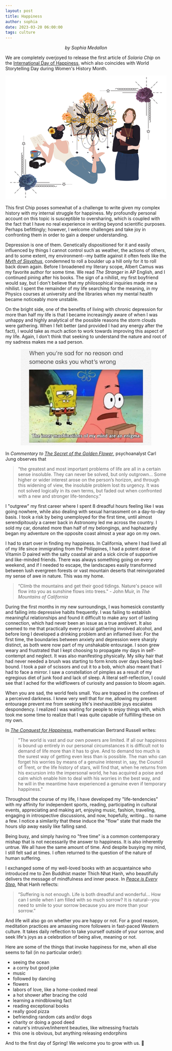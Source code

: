 ```yaml
---
layout: post
title: Happiness
author: sophia
date: 2023-03-20 06:00:00
tags: culture
---
```


<p style='text-align: center;'><i>by Sophia Medallon</i></p>

We are completely overjoyed to release the first article of *Solaria Chip* on the [International Day of Happiness](https://www.un.org/en/observances/happiness-day), which also coincides with World Storytelling Day during Women's History Month. 

<img src='/images/SC_Happy.png'>

This first Chip poses somewhat of a challenge to write given my complex history with my internal struggle for happiness. My profoundly personal account on this topic is susceptible to oversharing, which is coupled with the fact that I have no real experience in writing beyond scientific purposes. Perhaps befittingly; however, I welcome challenges and take joy in confronting them in order to gain a deeper understanding.

Depression is one of them. Genetically dispositioned for it and easily influenced by things I cannot control such as weather, the actions of others, and to some extent, my environment--my battle against it often feels like the [*Myth of Sisyphus*](https://archive.org/details/AlbertCamusTheMythOfSisyphus/mode/2up), condemned to roll a boulder up a hill only for it to roll back down again. Before I broadened my literary scope, Albert Camus was my favorite author for some time. We read *The Stranger* in AP English, and I continued pining after his books. The sign of a nihilist, my first boyfriend would say, but I don't believe that my philosophical inquiries made me a nihilist. I spent the remainder of my life searching for the meaning, in my Physics courses at university and the libraries when my mental health became noticeably more unstable.

On the bright side, one of the benefits of living with chronic depression for more than half my life is that I became increasingly aware of when I was unhappy and highly analytical of the possible reasons the storm clouds were gathering. When I felt better (and provided I had any energy after the fact), I would take as much action to work towards improving this aspect of my life. Again, I don't think that seeking to understand the nature and root of my sadness makes me a sad person.

<p style='text-align: center;'><img src='/images/spongebob-sad.jpg' height='300' length='350'></p>

In *Commentary to [The Secret of the Golden Flower](https://archive.org/details/in.ernet.dli.2015.175702/page/n17/mode/2up)*, psychoanalyst Carl Jung observes that 
> “the greatest and most important problems of life are all in a certain sense insoluble. They can never be solved, but only outgrown... Some higher or wider interest arose on the person’s horizon, and through this widening of view, the insoluble problem lost its urgency. It was not solved logically in its own terms, but faded out when confronted with a new and stronger life-tendency."

I "outgrew" my first career where I spent 8 dreadful hours feeling like I was going nowhere, while also dealing with sexual harrassment on a day-to-day basis. I took a risk by being unemployed for the first time, until almost serendipitously a career back in Astronomy led me across the country. I sold my car, donated more than half of my belongings, and haphazardly began my adventure on the opposite coast almost a year ago on my own.

I had to start over in finding my happiness. In California, where I had lived all of my life since immigrating from the Philippines, I had a potent dose of Vitamin D paired with the salty coastal air and a sick circle of supportive and like-minded friends. There was always something going on every weekend, and if I needed to escape, the landscapes easily transformed between lush evergreen forests or vast mountain deserts that reinvigorated my sense of awe in nature. This was my home.

> “Climb the mountains and get their good tidings. Nature's peace will flow into you as sunshine flows into trees." - John Muir, in *The Mountains of California*

During the first months in my new surroundings, I was homesick constantly and falling into depressive habits frequently. I was failing to establish meaningful relationships and found it difficult to make any sort of lasting connection, which had never been an issue as a true ambivert. It also seemed to me that practically every social gathering involved alcohol, and before long I developed a drinking problem and an inflamed liver. For the first time, the boundaries between anxiety and depression were sharply distinct, as both were now part of my unshakable entourage. I soon grew weary and frustrated that I kept choosing to propagate my days in self-contempt and neglect. It was also manifesting physically. My silky hair that had never needed a brush was starting to form knots over days being bed-bound. I took a pair of scissors and cut it to a bob, which also meant that I had to face a mirror. I saw a constellation of pimples as a result of my egregious diet of junk food and lack of sleep. A literal self-reflection, I could see that I ached for the wildflowers of curiosity and passion to bloom again.

When you are sad, the world feels small. You are trapped in the confines of a perceived darkness. I knew very well that for me, allowing my present entourage prevent me from seeking life's inexhaustible joys escalates despondency. I realized I was waiting for people to enjoy things with, which took me some time to realize that I was quite capable of fulfilling these on my own. 

In [*The Conquest for Happiness*](https://wwnorton.com/books/9780871406736), mathematician Bertrand Russell writes:
> "The world is vast and our own powers are limited. If all our happiness is bound up entirely in our personal circumstances it is difficult not to demand of life more than it has to give. And to demand too much is the surest way of getting even less than is possible. The man who can forget his worries by means of a genuine interest in, say, the Council of Trent, or the life history of stars, will find that, when he returns from his excursion into the impersonal world, he has acquired a poise and calm which enable him to deal with his worries in the best way, and he will in the meantime have experienced a genuine even if temporary happiness."

Throughout the course of my life, I have developed my "life-tendencies" with my affinity for independent sports, reading, participating in cultural events, appreciating and making art, enjoying music, fashion, traveling, engaging in introspective discussions, and now, hopefully, writing... to name a few.
I notice a similarity that these induce the "flow" state that made the hours slip away easily like falling sand.

Being busy, and simply having no "free time" is a common contemporary mishap that is not necessarily the answer to happiness. It is also inherently untrue. We all have the same amount of time. And despite busying my mind, I still felt sad at times. I often returned to the question of the nature of human suffering.

I exchanged some of my well-loved books with an acquantaince who introduced me to Zen Buddhist master Thich Nhat Hanh, who beautifully delivers the message of mindfulness and inner peace. In [*Peace is Every Step*](https://www.randomhousebooks.com/books/74752/), Nhat Hanh reflects:
> “Suffering is not enough. Life is both dreadful and wonderful... How can I smile when I am filled with so much sorrow? It is natural--you need to smile to your sorrow because you are more than your sorrow.”

And life will also go on whether you are happy or not. For a good reason, meditation practices are amassing more followers in fast-paced Western culture. It takes daily reflection to take yourself outside of your sorrow, and seek life's joys as a celebration of being alive, meaning or not.

Here are some of the things that invoke happiness for me, when all else seems to fail (in no particular order):
* seeing the ocean
* a corny but good joke
* music
* followed by dancing
* flowers
* labors of love, like a home-cooked meal
* a hot shower after bracing the cold
* learning a mindblowing fact
* reading exceptional books
* really good pizza
* befriending random cats and/or dogs
* charity or doing a good deed
* nature's intrusive/inherent beauties, like witnessing fractals
* this one is obvious, but anything releasing endorphins

And to the first day of Spring! We welcome you to grow with us. 🌻
